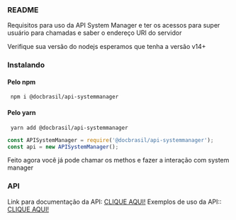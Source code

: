 ### README
<p>Requisitos para uso da API System Manager e ter os acessos para super usuário para chamadas e saber o endereço URI do servidor</p>
<p>Verifique sua versão do nodejs esperamos que tenha a versão v14+ </p>

### Instalando

#### Pelo npm
```
 npm i @docbrasil/api-systemmanager
```

#### Pelo yarn
```
 yarn add @docbrasil/api-systemmanager
```

```javascript
const APISystemManager = require('@docbrasil/api-systemmanager');
const api = new APISystemManager();
```
<p>Feito agora você já pode chamar os methos e fazer a interação com system manager</p>

### API
Link para documentação da API: [CLIQUE AQUI!](https://github.com/cloudbrasil/api-systemmanager/blob/develop/doc/api.md)
Exemplos de uso da API:: [CLIQUE AQUI!](https://github.com/cloudbrasil/api-systemmanager/wiki)
